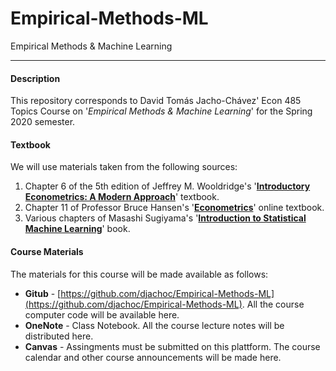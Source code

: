 # Empirical-Methods-ML
Empirical Methods &amp; Machine Learning
___

#### Description
This repository corresponds to David Tomás Jacho-Chávez' Econ 485 Topics Course on '*Empirical Methods &amp; Machine Learning*' for the Spring 2020 semester.


#### Textbook
We will use materials taken from the following sources:

1. Chapter 6 of the 5th edition of Jeffrey M. Wooldridge's '**[Introductory Econometrics: A Modern Approach](https://economics.ut.ac.ir/documents/3030266/14100645/Jeffrey_M._Wooldridge_Introductory_Econometrics_A_Modern_Approach__2012.pdf)**' textbook.
2. Chapter 11 of Professor Bruce Hansen's '**[Econometrics](https://www.ssc.wisc.edu/~bhansen/econometrics/)**' online textbook.
3. Various chapters of Masashi Sugiyama's '**[Introduction to Statistical Machine Learning](https://www.sciencedirect.com/book/9780128021217/introduction-to-statistical-machine-learning)**' book.


#### Course Materials
The materials for this course will be made available as follows:
* **Gitub** - [https://github.com/djachoc/Empirical-Methods-ML](https://github.com/djachoc/Empirical-Methods-ML). All the course computer code will be available here.
* **OneNote** - Class Notebook. All the course lecture notes will be distributed here.
* **Canvas** - Assingments must be submitted on this plattform. The course calendar and other course announcements will be made here.